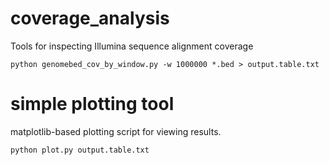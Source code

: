 coverage_analysis
=================

Tools for inspecting Illumina sequence alignment coverage

```
python genomebed_cov_by_window.py -w 1000000 *.bed > output.table.txt
```


simple plotting tool
====================

matplotlib-based plotting script for viewing results.

```
python plot.py output.table.txt
```
